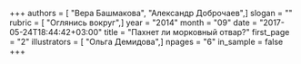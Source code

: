 +++
authors = [ "Вера Башмакова", "Александр Доброчаев",]
slogan = ""
rubric = [ "Оглянись вокруг",]
year = "2014"
month = "09"
date = "2017-05-24T18:44:42+03:00"
title = "Пахнет ли морковный отвар?"
first_page = "2"
illustrators = [ "Ольга Демидова",]
npages = "6"
in_sample = false
+++
